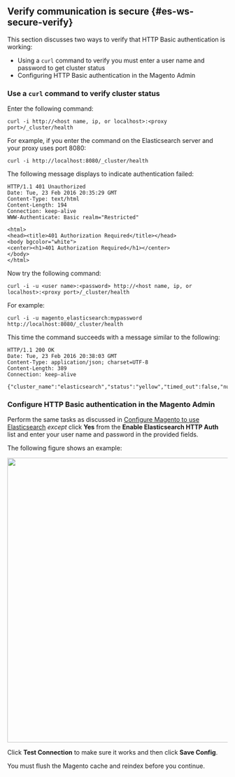 <div markdown="1">

## Verify communication is secure {#es-ws-secure-verify}
This section discusses two ways to verify that HTTP Basic authentication is working:

*	Using a `curl` command to verify you must enter a user name and password to get cluster status
*	Configuring HTTP Basic authentication in the Magento Admin

### Use a `curl` command to verify cluster status
Enter the following command:

	curl -i http://<host name, ip, or localhost>:<proxy port>/_cluster/health

For example, if you enter the command on the Elasticsearch server and your proxy uses port 8080:

	curl -i http://localhost:8080/_cluster/health

The following message displays to indicate authentication failed:

	HTTP/1.1 401 Unauthorized
	Date: Tue, 23 Feb 2016 20:35:29 GMT
	Content-Type: text/html
	Content-Length: 194
	Connection: keep-alive
	WWW-Authenticate: Basic realm="Restricted"

	<html>
	<head><title>401 Authorization Required</title></head>
	<body bgcolor="white">
	<center><h1>401 Authorization Required</h1></center>
	</body>
	</html>

Now try the following command:

	curl -i -u <user name>:<password> http://<host name, ip, or localhost>:<proxy port>/_cluster/health

For example:

	curl -i -u magento_elasticsearch:mypassword http://localhost:8080/_cluster/health

This time the command succeeds with a message similar to the following:

	HTTP/1.1 200 OK
	Date: Tue, 23 Feb 2016 20:38:03 GMT
	Content-Type: application/json; charset=UTF-8
	Content-Length: 389
	Connection: keep-alive

	{"cluster_name":"elasticsearch","status":"yellow","timed_out":false,"number_of_nodes":1,"number_of_data_nodes":1,"active_primary_shards":5,"active_shards":5,"relocating_shards":0,"initializing_shards":0,"unassigned_shards":5,"delayed_unassigned_shards":0,"number_of_pending_tasks":0,"number_of_in_flight_fetch":0,"task_max_waiting_in_queue_millis":0,"active_shards_percent_as_number":50.0}


### Configure HTTP Basic authentication in the Magento Admin
Perform the same tasks as discussed in [Configure Magento to use Elasticsearch](#elastic-m2-configure) *except* click **Yes** from the **Enable Elasticsearch HTTP Auth** list and enter your user name and password in the provided fields.

The following figure shows an example:

<img src="{{ site.baseurl }}common/images/es_with-basic-auth.png" width="650px">

Click **Test Connection** to make sure it works and then click **Save Config**.

You must flush the Magento cache and reindex before you continue.